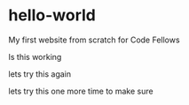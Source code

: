 # hello-world

My first website from scratch for Code Fellows

Is this working

lets try this again

lets try this one more time to make sure

